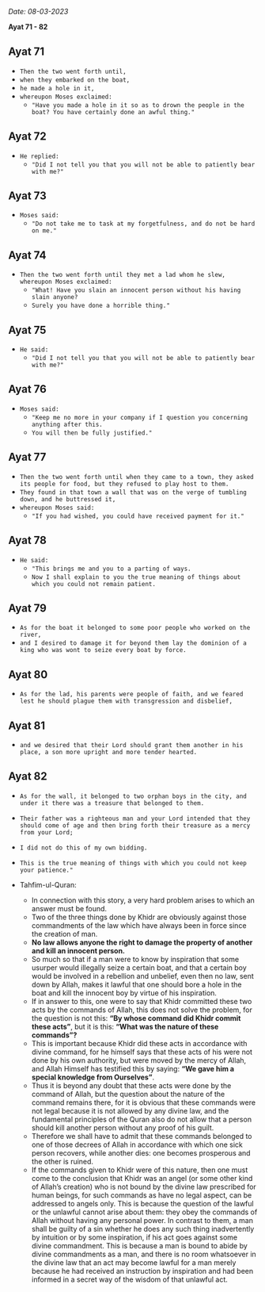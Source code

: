 
*Date: 08-03-2023*

**Ayat  71 - 82**

## Ayat 71

- `Then the two went forth until,`
- `when they embarked on the boat,`
- `he made a hole in it,`
- `whereupon Moses exclaimed:`
  - `"Have you made a hole in it so as to drown the people in the boat? You have certainly done an awful thing."`

## Ayat 72

- `He replied:`
  - `"Did I not tell you that you will not be able to patiently bear with me?"`

## Ayat 73

- `Moses said:`
  - `"Do not take me to task at my forgetfulness, and do not be hard on me."`

## Ayat 74

- `Then the two went forth until they met a lad whom he slew, whereupon Moses exclaimed:`
  - `"What! Have you slain an innocent person without his having slain anyone?`
  - `Surely you have done a horrible thing."`

## Ayat 75

- `He said:`
  - `"Did I not tell you that you will not be able to patiently bear with me?"`

## Ayat 76

- `Moses said:`
  - `"Keep me no more in your company if I question you concerning anything after this.`
  - `You will then be fully justified."`

## Ayat 77

- `Then the two went forth until when they came to a town, they asked its people for food, but they refused to play host to them.`
- `They found in that town a wall that was on the verge of tumbling down, and he buttressed it,`
- `whereupon Moses said:`
  - `"If you had wished, you could have received payment for it."`

## Ayat 78

- `He said:`
  - `"This brings me and you to a parting of ways.`
  - `Now I shall explain to you the true meaning of things about which you could not remain patient.`

## Ayat 79

- `As for the boat it belonged to some poor people who worked on the river,`
- `and I desired to damage it for beyond them lay the dominion of a king who was wont to seize every boat by force.`

## Ayat 80

- `As for the lad, his parents were people of faith, and we feared lest he should plague them with transgression and disbelief,`

## Ayat 81

- `and we desired that their Lord should grant them another in his place, a son more upright and more tender hearted.`

## Ayat 82

- `As for the wall, it belonged to two orphan boys in the city, and under it there was a treasure that belonged to them.`
- `Their father was a righteous man and your Lord intended that they should come of age and then bring forth their treasure as a mercy from your Lord;`
- `I did not do this of my own bidding.`
- `This is the true meaning of things with which you could not keep your patience."`


- Tahfim-ul-Quran:
  - In connection with this story, a very hard problem arises to which an answer must be found.
  - Two of the three things done by Khidr are obviously against those commandments of the law which have always been in force since the creation of man.
  - **No law allows anyone the right to damage the property of another and kill an innocent person.**
  - So much so that if a man were to know by inspiration that some usurper would illegally seize a certain boat, and that a certain boy would be involved in a rebellion and unbelief, even then no law, sent down by Allah, makes it lawful that one should bore a hole in the boat and kill the innocent boy by virtue of his inspiration.
  - If in answer to this, one were to say that Khidr committed these two acts by the commands of Allah, this does not solve the problem, for the question is not this: **“By whose command did Khidr commit these acts”**, but it is this: **“What was the nature of these commands”?**
  - This is important because Khidr did these acts in accordance with divine command, for he himself says that these acts of his were not done by his own authority, but were moved by the mercy of Allah, and Allah Himself has testified this by saying: **“We gave him a special knowledge from Ourselves”**.
  - Thus it is beyond any doubt that these acts were done by the command of Allah, but the question about the nature of the command remains there, for it is obvious that these commands were not legal because it is not allowed by any divine law, and the fundamental principles of the Quran also do not allow that a person should kill another person without any proof of his guilt.
  - Therefore we shall have to admit that these commands belonged to one of those decrees of Allah in accordance with which one sick person recovers, while another dies: one becomes prosperous and the other is ruined.
  - If the commands given to Khidr were of this nature, then one must come to the conclusion that Khidr was an angel (or some other kind of Allah’s creation) who is not bound by the divine law prescribed for human beings, for such commands as have no legal aspect, can be addressed to angels only. This is because the question of the lawful or the unlawful cannot arise about them: they obey the commands of Allah without having any personal power. In contrast to them, a man shall be guilty of a sin whether he does any such thing inadvertently by intuition or by some inspiration, if his act goes against some divine commandment. This is because a man is bound to abide by divine commandments as a man, and there is no room whatsoever in the divine law that an act may become lawful for a man merely because he had received an instruction by inspiration and had been informed in a secret way of the wisdom of that unlawful act.
